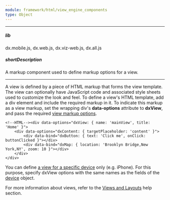 ```yaml
---
module: framework/html/view_engine_components
type: Object
---
```

---
##### lib
dx.mobile.js, dx.web.js, dx.viz-web.js, dx.all.js

##### shortDescription
A markup component used to define markup options for a view.

---
A view is defined by a piece of HTML markup that forms the view template. The view can optionally have JavaScript code and associated style sheets used to customize the look and feel. To define a view's HTML template, add a div element and include the required markup in it. To indicate this markup as a view markup, set the wrapping div's **data-options** attribute to **dxView**, and pass the required [view markup options](/api-reference/40%20SPA%20Framework/Markup%20Components/dxView/1%20Configuration '/Documentation/ApiReference/SPA_Framework/Markup_Components/dxView/Configuration/').

    <!--HTML--><div data-options="dxView: { name: 'mainView', title: 'Home' }">
        <div data-options="dxContent: { targetPlaceholder: 'content' }">
            <div data-bind="dxButton: { text: 'Click me', onClick: buttonClicked }"></div>
            <div data-bind="dxMap: { location: 'Brooklyn Bridge,New York,NY', zoom: 10 }"></div>
        </div>
    </div>

You can define [a view for a specific device](/Documentation/Guide/SPA_Framework/Views_and_Layouts/#Device_Specific_Markup) only (e.g. iPhone). For this purpose, specify dxView options with the same names as the fields of the [device](/api-reference/50%20Common/Object%20Structures/device '/Documentation/ApiReference/Common/Object_Structures/device/') object.

For more information about views, refer to the [Views and Layouts](/concepts/40%20SPA%20Framework/1%20Views%20and%20Layouts '/Documentation/Guide/SPA_Framework/Views_and_Layouts/') help section.